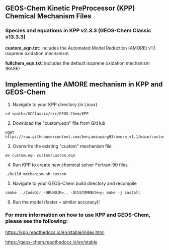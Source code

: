 ## GEOS-Chem Kinetic PreProcessor (KPP) Chemical Mechanism Files
### Species and equations in KPP v2.3.3 (GEOS-Chem Classic v13.3.3)

**custom_eqn.txt**: includes the Automated Model Reduction (AMORE) v1.1 isoprene oxidation mechanism 

**fullchem_eqn.txt**: includes the default isoprene oxidation mechanism (BASE)

## Implementing the AMORE mechanism in KPP and GEOS-Chem 
1. Navigate to your KPP directory (in Linux)
```
cd <path>/GCClassic/src/GEOS-Chem/KPP
```
2. Download the "custom.eqn" file from GitHub
```
wget https://raw.githubusercontent.com/benjaminyang93/amore_v1.1/main/custom.eqn
```
3. Overwrite the existing "custom" mechanism file
```
mv custom.eqn custom/custom.eqn
```
4. Run KPP to create new chemical solver Fortran-90 files
```
./build_mechanism.sh custom
```
5. Navigate to your GEOS-Chem build directory and recompile
```
cmake ../CodeDir -DRUNDIR=.. -DCUSTOMMECH=y; make -j install
```
6. Run the model (faster + similar accuracy)!  

### For more information on how to use KPP and GEOS-Chem, please see the following:

https://kpp.readthedocs.io/en/stable/index.html

https://geos-chem.readthedocs.io/en/stable
